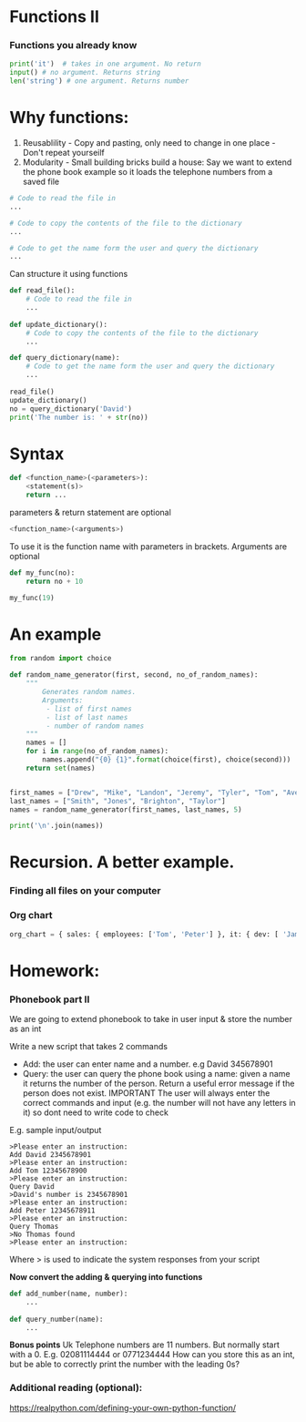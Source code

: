 # Functions II
### Functions you already know
```python
print('it')  # takes in one argument. No return
input() # no argument. Returns string
len('string') # one argument. Returns number
```

# Why functions:
1. Reusablility - Copy and pasting, only need to change in one place - Don't repeat yourseilf
2. Modularity - Small building bricks build a house:
Say we want to extend the phone book example so it loads the telephone numbers from a saved file
```python
# Code to read the file in
...

# Code to copy the contents of the file to the dictionary
...

# Code to get the name form the user and query the dictionary
...
```
Can structure it using functions
```python
def read_file():
    # Code to read the file in
    ...
    
def update_dictionary():
    # Code to copy the contents of the file to the dictionary
    ...

def query_dictionary(name):
    # Code to get the name form the user and query the dictionary
    ...
    
read_file()
update_dictionary()
no = query_dictionary('David')
print('The number is: ' + str(no))

```

# Syntax
```python
def <function_name>(<parameters>):
    <statement(s)>
    return ...
```
parameters & return statement are optional
```python
<function_name>(<arguments>)
```
To use it is the function name with parameters in brackets. Arguments are optional
```python
def my_func(no):
    return no + 10

my_func(19)
```

# An example
```python
from random import choice

def random_name_generator(first, second, no_of_random_names):
    """
        Generates random names.
        Arguments:
         - list of first names
         - list of last names
         - number of random names
    """
    names = []
    for i in range(no_of_random_names):
        names.append("{0} {1}".format(choice(first), choice(second)))
    return set(names)


first_names = ["Drew", "Mike", "Landon", "Jeremy", "Tyler", "Tom", "Avery"]
last_names = ["Smith", "Jones", "Brighton", "Taylor"]
names = random_name_generator(first_names, last_names, 5)

print('\n'.join(names))
```


# Recursion. A better example.

### Finding all files on your computer

### Org chart
```python
org_chart = { sales: { employees: ['Tom', 'Peter'] }, it: { dev: [ 'James', 'Jane' ], support: [ 'Sarah' ] }}
```

# Homework:
### Phonebook part II
We are going to extend phonebook to take in user input & store the number as an int

Write a new script that takes 2 commands
- Add: the user can enter name and a number. e.g David 345678901
- Query: the user can query the phone book using a name: given a name it returns the number of the person. Return a useful error message if the person does not exist.
IMPORTANT The user will always enter the correct commands and input (e.g. the number will not have any letters in it) so dont need to write code to check

E.g. sample input/output
```
>Please enter an instruction:
Add David 2345678901
>Please enter an instruction:   
Add Tom 12345678900  
>Please enter an instruction:   
Query David   
>David's number is 2345678901
>Please enter an instruction:
Add Peter 12345678911
>Please enter an instruction:
Query Thomas   
>No Thomas found
>Please enter an instruction:
```

Where > is used to indicate the system responses from your script

**Now convert the adding & querying into functions**
```python
def add_number(name, number):
    ...
    
def query_number(name):
    ...
```

**Bonus points**
Uk Telephone numbers are 11 numbers. But normally start with a 0. E.g. 02081114444 or 0771234444
How can you store this as an int, but be able to correctly print the number with the leading 0s?


### Additional reading (optional):
https://realpython.com/defining-your-own-python-function/
